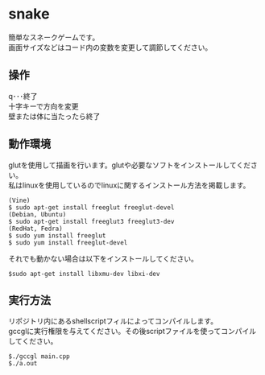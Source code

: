 # snake
簡単なスネークゲームです。  
画面サイズなどはコード内の変数を変更して調節してください。
## 操作
q･･･終了  
十字キーで方向を変更  
壁または体に当たったら終了
## 動作環境
glutを使用して描画を行います。glutや必要なソフトをインストールしてください。  
私はlinuxを使用しているのでlinuxに関するインストール方法を掲載します。
~~~
(Vine)
$ sudo apt-get install freeglut freeglut-devel
(Debian, Ubuntu)
$ sudo apt-get install freeglut3 freeglut3-dev
(RedHat, Fedra)
$ sudo yum install freeglut
$ sudo yum install freeglut-devel
~~~
それでも動かない場合は以下をインストールしてください。
~~~
$sudo apt-get install libxmu-dev libxi-dev
~~~

## 実行方法
リポジトリ内にあるshellscriptフィルによってコンパイルします。  
gccglに実行権限を与えてください。その後scriptファイルを使ってコンパイルしてください。  
~~~
$./gccgl main.cpp
$./a.out
~~~
